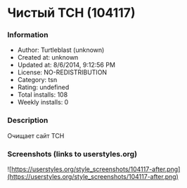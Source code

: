 # Чистый ТСН (104117)

### Information
- Author: Turtleblast (unknown)
- Created at: unknown
- Updated at: 8/6/2014, 9:12:56 PM
- License: NO-REDISTRIBUTION
- Category: tsn
- Rating: undefined
- Total installs: 108
- Weekly installs: 0


### Description
Очищает сайт ТСН


### Screenshots (links to userstyles.org)
![https://userstyles.org/style_screenshots/104117-after.png](https://userstyles.org/style_screenshots/104117-after.png)



